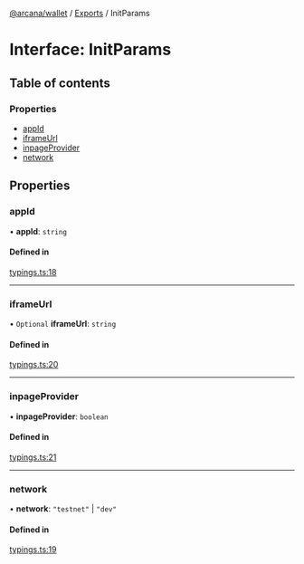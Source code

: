 [@arcana/wallet](../README.md) / [Exports](../modules.md) / InitParams

# Interface: InitParams

## Table of contents

### Properties

- [appId](InitParams.md#appid)
- [iframeUrl](InitParams.md#iframeurl)
- [inpageProvider](InitParams.md#inpageprovider)
- [network](InitParams.md#network)

## Properties

### appId

• **appId**: `string`

#### Defined in

[typings.ts:18](https://github.com/arcana-network/wallet/blob/a7c20fa/src/typings.ts#L18)

---

### iframeUrl

• `Optional` **iframeUrl**: `string`

#### Defined in

[typings.ts:20](https://github.com/arcana-network/wallet/blob/a7c20fa/src/typings.ts#L20)

---

### inpageProvider

• **inpageProvider**: `boolean`

#### Defined in

[typings.ts:21](https://github.com/arcana-network/wallet/blob/a7c20fa/src/typings.ts#L21)

---

### network

• **network**: `"testnet"` \| `"dev"`

#### Defined in

[typings.ts:19](https://github.com/arcana-network/wallet/blob/a7c20fa/src/typings.ts#L19)
